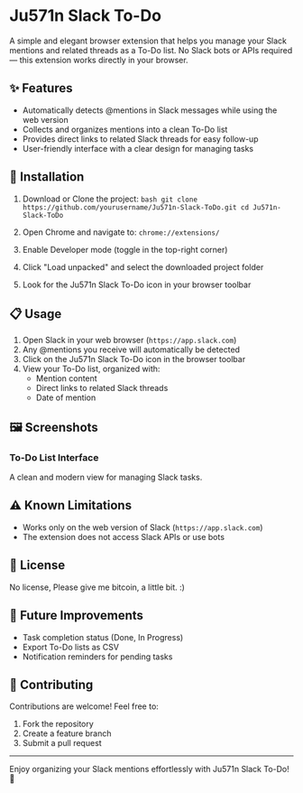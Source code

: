 # Ju571n Slack To-Do

A simple and elegant browser extension that helps you manage your Slack mentions and related threads as a To-Do list. No Slack bots or APIs required — this extension works directly in your browser.

## ✨ Features

- Automatically detects @mentions in Slack messages while using the web version
- Collects and organizes mentions into a clean To-Do list
- Provides direct links to related Slack threads for easy follow-up
- User-friendly interface with a clear design for managing tasks

## 🔧 Installation

1. Download or Clone the project:   ```bash
   git clone https://github.com/yourusername/Ju571n-Slack-ToDo.git
   cd Ju571n-Slack-ToDo   ```

2. Open Chrome and navigate to: `chrome://extensions/`
3. Enable Developer mode (toggle in the top-right corner)
4. Click "Load unpacked" and select the downloaded project folder
5. Look for the Ju571n Slack To-Do icon in your browser toolbar

## 📋 Usage

1. Open Slack in your web browser (`https://app.slack.com`)
2. Any @mentions you receive will automatically be detected
3. Click on the Ju571n Slack To-Do icon in the browser toolbar
4. View your To-Do list, organized with:
   - Mention content
   - Direct links to related Slack threads
   - Date of mention

## 🖼️ Screenshots

### To-Do List Interface
A clean and modern view for managing Slack tasks.

## ⚠️ Known Limitations

- Works only on the web version of Slack (`https://app.slack.com`)
- The extension does not access Slack APIs or use bots

## 📄 License

No license, Please give me bitcoin, a little bit. :)

## 🚀 Future Improvements

- Task completion status (Done, In Progress)
- Export To-Do lists as CSV
- Notification reminders for pending tasks

## 🤝 Contributing

Contributions are welcome! Feel free to:
1. Fork the repository
2. Create a feature branch
3. Submit a pull request

---

Enjoy organizing your Slack mentions effortlessly with Ju571n Slack To-Do! 🎉